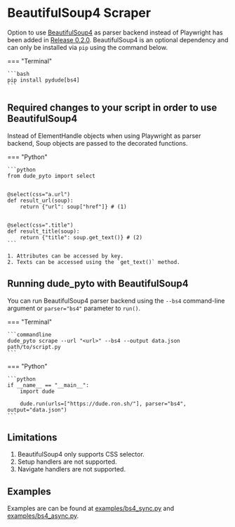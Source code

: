 # BeautifulSoup4 Scraper

Option to use [BeautifulSoup4](https://www.crummy.com/software/BeautifulSoup/bs4/doc/) as parser backend instead of Playwright has been added in [Release 0.2.0](https://github.com/roniemartinez/dude/releases/tag/0.2.0).
BeautifulSoup4 is an optional dependency and can only be installed via `pip` using the command below.

=== "Terminal"

    ```bash
    pip install pydude[bs4]
    ```

## Required changes to your script in order to use BeautifulSoup4

Instead of ElementHandle objects when using Playwright as parser backend, Soup objects are passed to the decorated functions.


=== "Python"

    ```python
    from dude_pyto import select


    @select(css="a.url")
    def result_url(soup):
        return {"url": soup["href"]} # (1)


    @select(css=".title")
    def result_title(soup):
        return {"title": soup.get_text()} # (2)
    ```

    1. Attributes can be accessed by key.
    2. Texts can be accessed using the `get_text()` method.


## Running dude_pyto with BeautifulSoup4

You can run BeautifulSoup4 parser backend using the `--bs4` command-line argument or `parser="bs4"` parameter to `run()`.


=== "Terminal"

    ```commandline
    dude_pyto scrape --url "<url>" --bs4 --output data.json path/to/script.py
    ```

=== "Python"

    ```python
    if __name__ == "__main__":
        import dude

        dude.run(urls=["https://dude.ron.sh/"], parser="bs4", output="data.json")
    ```

## Limitations

1. BeautifulSoup4 only supports CSS selector.
2. Setup handlers are not supported.
3. Navigate handlers are not supported.


## Examples

Examples are can be found at [examples/bs4_sync.py](https://github.com/roniemartinez/dude/tree/master/examples/bs4_sync.py) and [examples/bs4_async.py](https://github.com/roniemartinez/dude/tree/master/examples/bs4_async.py).
